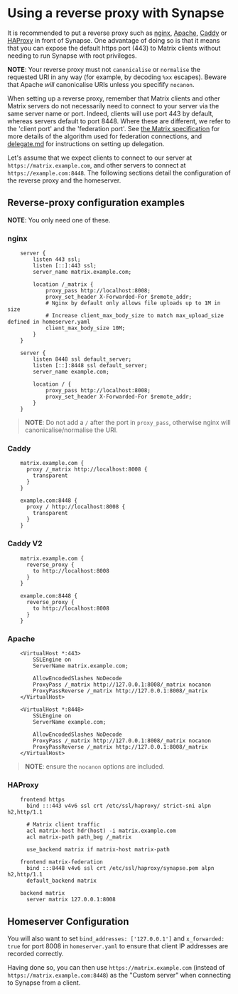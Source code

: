 # Using a reverse proxy with Synapse

It is recommended to put a reverse proxy such as
[nginx](https://nginx.org/en/docs/http/ngx_http_proxy_module.html),
[Apache](https://httpd.apache.org/docs/current/mod/mod_proxy_http.html),
[Caddy](https://caddyserver.com/docs/proxy) or
[HAProxy](https://www.haproxy.org/) in front of Synapse. One advantage
of doing so is that it means that you can expose the default https port
(443) to Matrix clients without needing to run Synapse with root
privileges.

**NOTE**: Your reverse proxy must not `canonicalise` or `normalise`
the requested URI in any way (for example, by decoding `%xx` escapes).
Beware that Apache *will* canonicalise URIs unless you specifify
`nocanon`.

When setting up a reverse proxy, remember that Matrix clients and other
Matrix servers do not necessarily need to connect to your server via the
same server name or port. Indeed, clients will use port 443 by default,
whereas servers default to port 8448. Where these are different, we
refer to the 'client port' and the 'federation port'. See [the Matrix
specification](https://matrix.org/docs/spec/server_server/latest#resolving-server-names)
for more details of the algorithm used for federation connections, and
[delegate.md](<delegate.md>) for instructions on setting up delegation.

Let's assume that we expect clients to connect to our server at
`https://matrix.example.com`, and other servers to connect at
`https://example.com:8448`.  The following sections detail the configuration of
the reverse proxy and the homeserver.

## Reverse-proxy configuration examples

**NOTE**: You only need one of these.

### nginx

        server {
            listen 443 ssl;
            listen [::]:443 ssl;
            server_name matrix.example.com;

            location /_matrix {
                proxy_pass http://localhost:8008;
                proxy_set_header X-Forwarded-For $remote_addr;
                # Nginx by default only allows file uploads up to 1M in size
                # Increase client_max_body_size to match max_upload_size defined in homeserver.yaml
                client_max_body_size 10M;
            }
        }

        server {
            listen 8448 ssl default_server;
            listen [::]:8448 ssl default_server;
            server_name example.com;

            location / {
                proxy_pass http://localhost:8008;
                proxy_set_header X-Forwarded-For $remote_addr;
            }
        }

> **NOTE**: Do not add a `/` after the port in `proxy_pass`, otherwise nginx will
canonicalise/normalise the URI.

### Caddy

        matrix.example.com {
          proxy /_matrix http://localhost:8008 {
            transparent
          }
        }

        example.com:8448 {
          proxy / http://localhost:8008 {
            transparent
          }
        }

### Caddy V2

        matrix.example.com {
          reverse_proxy {
            to http://localhost:8008 
          }
        }

        example.com:8448 {
          reverse_proxy {
            to http://localhost:8008 
          }
        }

### Apache

        <VirtualHost *:443>
            SSLEngine on
            ServerName matrix.example.com;

            AllowEncodedSlashes NoDecode
            ProxyPass /_matrix http://127.0.0.1:8008/_matrix nocanon
            ProxyPassReverse /_matrix http://127.0.0.1:8008/_matrix
        </VirtualHost>

        <VirtualHost *:8448>
            SSLEngine on
            ServerName example.com;

            AllowEncodedSlashes NoDecode
            ProxyPass /_matrix http://127.0.0.1:8008/_matrix nocanon
            ProxyPassReverse /_matrix http://127.0.0.1:8008/_matrix
        </VirtualHost>

> **NOTE**: ensure the  `nocanon` options are included.

### HAProxy

        frontend https
          bind :::443 v4v6 ssl crt /etc/ssl/haproxy/ strict-sni alpn h2,http/1.1

          # Matrix client traffic
          acl matrix-host hdr(host) -i matrix.example.com
          acl matrix-path path_beg /_matrix

          use_backend matrix if matrix-host matrix-path

        frontend matrix-federation
          bind :::8448 v4v6 ssl crt /etc/ssl/haproxy/synapse.pem alpn h2,http/1.1
          default_backend matrix

        backend matrix
          server matrix 127.0.0.1:8008

## Homeserver Configuration

You will also want to set `bind_addresses: ['127.0.0.1']` and
`x_forwarded: true` for port 8008 in `homeserver.yaml` to ensure that
client IP addresses are recorded correctly.

Having done so, you can then use `https://matrix.example.com` (instead
of `https://matrix.example.com:8448`) as the "Custom server" when
connecting to Synapse from a client.
